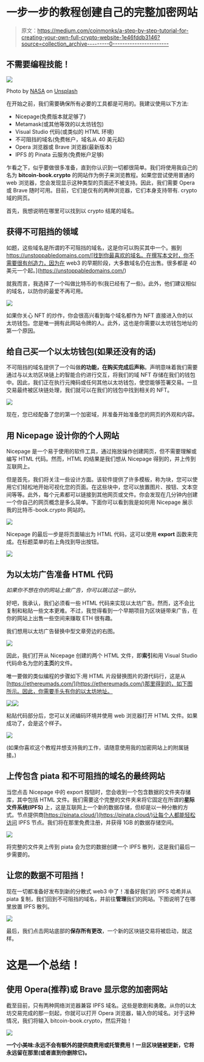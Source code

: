 # 一步一步的教程创建自己的完整加密网站

> 原文：<https://medium.com/coinmonks/a-step-by-step-tutorial-for-creating-your-own-full-crypto-website-1e46fddb3146?source=collection_archive---------0----------------------->

## 不需要编程技能！

![](img/02bceb5aeecf490959babfc8d8b09df5.png)

Photo by [NASA](https://unsplash.com/@nasa?utm_source=medium&utm_medium=referral) on [Unsplash](https://unsplash.com?utm_source=medium&utm_medium=referral)

在开始之前，我们需要确保所有必要的工具都是可用的。我建议使用以下方法:

*   Nicepage(免费版本就足够了)
*   Metamask(或其他等效的以太坊钱包)
*   Visual Studio 代码(或类似的 HTML 环境)
*   不可阻挡的域名(免费帐户，域名从 40 美元起)
*   Opera 浏览器或 Brave 浏览器(最新版本)
*   IPFS 的 Pinata 云服务(免费帐户足够)

乍看之下，似乎要做很多准备，直到你认识到一切都很简单。我们将使用我自己的名为 **bitcoin-book.crypto** 的网站作为例子来浏览教程。如果您尝试使用普通的 web 浏览器，您会发现显示这种类型的页面还不被支持。因此，我们需要 Opera 或 Brave 随时可用。目前，它们是仅有的两种浏览器，它们本身支持带有. crypto 域的网页。

首先，我想说明在哪里可以找到以 crypto 结尾的域名。

## 获得不可阻挡的领域

如题，这些域名是所谓的不可阻挡的域名，这是你可以购买其中一个。搬到 https://unstoppabledomains.com/[找到你最喜欢的域名。在撰写本文时，你不需要很有创造力，因为在 web3 的早期阶段，大多数域名仍在出售。很多都是 40 美元一个起。](https://unstoppabledomains.com/)

就我而言，我选择了一个叫做比特币的书(我已经有了一些)。此外，他们建议相似的域名，以防你的最爱不再可用。

![](img/0798ca0efd1979482956cbd0b66922ca.png)

如果你关心 NFT 的炒作，你会很高兴看到每个域名都作为 NFT 直接进入你的以太坊钱包。您是唯一拥有此网站令牌的人。此外，这也是你需要以太坊钱包地址的第一个原因。

## 给自己买一个以太坊钱包(如果还没有的话)

不可阻挡的域名提供了一个叫做**的功能，在购买完成后声称**。声明意味着我们需要通过与以太坊区块链上的智能合约进行交互，将我们的域 NFT 存储在我们的钱包中。因此，我们正在执行元掩码或任何其他以太坊钱包，使您能够签署交易。一旦交易最终被区块链处理，我们就可以在我们的钱包中找到相关的 NFT。

![](img/7c1b17a40a444d240c3dc30f7e476880.png)

现在，您已经配备了您的第一个加密域，并准备开始准备您的网页的外观和内容。

## 用 Nicepage 设计你的个人网站

Nicepage 是一个易于使用的软件工具，通过拖放操作创建网页，但不需要理解或编写 HTML 代码。然而，HTML 的结果是我们想从 Nicepage 得到的，并上传到互联网上。

但是首先，我们将关注一些设计方面。该软件提供了许多模板，称为块，您可以使用它们轻松地开始可视化您的页面。在这些块中，您可以放置图片、按钮、文本空间等等。此外，每个元素都可以链接到其他网页或文件。你会发现在几分钟内创建一个你自己的网页概念是多么简单。下面你可以看到我是如何用 Nicepage 展示我的比特币-book.crypto 网站的。

![](img/8ecf7a8f3491b56e5e3e5187525ae0eb.png)

Nicepage 的最后一步是将页面输出为 HTML 代码，这可以使用 **export** 函数来完成。在标题菜单的右上角找到导出按钮。

![](img/08ee4bbc48b01d47e22f055112202225.png)

## 为以太坊广告准备 HTML 代码

*如果你不想在你的网站上做广告，你可以跳过这一部分。*

好吧，我承认，我们必须看一些 HTML 代码来实现以太坊广告。然而，这不会比复制和粘贴一些文本更难。不过，我觉得看到一个早期项目为区块链带来广告，在你的网站上出售一些空间来赚取 ETH 很有趣。

我们想用以太坊广告替换中型文章旁边的右图。

![](img/dfa396738f8282d57a68d39b16a2bfe4.png)

因此，我们打开从 Nicepage 创建的两个 HTML 文件，即**索引**和用 Visual Studio 代码命名为您的**主页**的文件。

唯一要做的类似编程的步骤如下:用 HTML 片段替换图片的源代码行，这是从[https://ethereumads.com/](https://ethereumads.com/)那里得到的，如下图所示。因此，你需要手头有你的以太坊地址。

![](img/723da6eaf46a041dc4b6c23aefc62f39.png)![](img/1c69240f6520b12409872d13bbbf3a87.png)

粘贴代码部分后，您可以关闭编码环境并使用 web 浏览器打开 HTML 文件。如果成功了，会是这个样子。

![](img/4b746472f3920138e7eed62f51668b31.png)

(如果你喜欢这个教程并想支持我的工作，请随意使用我的加密网站上的附属链接。)

## 上传包含 piata 和不可阻挡的域名的最终网站

当您点击 Nicepage 中的 export 按钮时，您会收到一个包含数据的文件夹存储库，其中包括 HTML 文件。我们需要这个完整的文件夹来将它固定在所谓的**星际文件系统(IPFS)** 上，这是互联网上一个新的数据存储，但却是以一种分散的方式。节点提供商[https://pinata.cloud/](https://pinata.cloud/)让每个人都能轻松访问 IPFS 节点。我们将在那里免费注册，并获得 1GB 的数据存储空间。

![](img/c1bcc62be70c63f689090b261abdce07.png)

将完整的文件夹上传到 piata 会为您的数据创建一个 IPFS 散列，这是我们最后一步需要的。

## 让您的数据不可阻挡！

现在一切都准备好发布到新的分散式 web3 中了！准备好我们的 IPFS 哈希并从 piata 复制，我们回到不可阻挡的域名，并前往**管理**我们的网站。下图说明了在哪里放置 IPFS 散列。

![](img/eefee8c0f2469c7c900bd3ca72c26d7a.png)

最后，我们点击网站底部的**保存所有更改**，一个新的区块链交易将被启动，就这样。

# 这是一个总结！

## 使用 Opera(推荐)或 Brave 显示您的加密网站

截至目前，只有两种网络浏览器兼容 IPFS 域名。这些是歌剧和勇敢。从你的以太坊交易完成的那一刻起，你就可以打开 Opera 浏览器，输入你的域名。对于这种情况，我们将输入 bitcoin-book.crypto，然后开始！

![](img/f2f5faaac7d4d0ef38815eae38d701d3.png)

**一个小美味:永远不会有额外的提供商费用或托管费用！一旦区块链被更新，它将永远留在那里(或者直到你删除它)。**